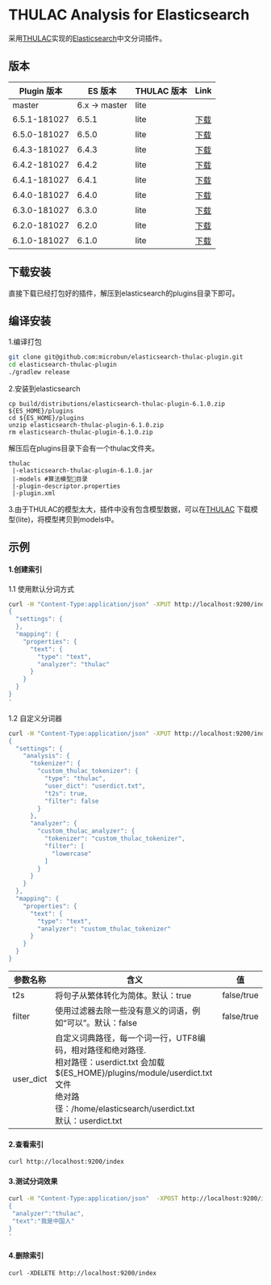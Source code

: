 # THULAC Analysis for Elasticsearch 
采用[THULAC](https://github.com/thunlp/THULAC-Java)实现的[Elasticsearch](https://www.elastic.co)中文分词插件。

版本
--------

Plugin 版本 | ES 版本 | THULAC 版本 |  Link
-----------|-----------|----------|------------
master | 6.x -> master | lite      |
6.5.1-181027 | 6.5.1          | lite      |[下载](https://github.com/microbun/elasticsearch-thulac-plugin/releases/download/6.3.0-181027/elasticsearch-thulac-plugin-6.5.1-181027.zip)
6.5.0-181027 | 6.5.0          | lite      |[下载](https://github.com/microbun/elasticsearch-thulac-plugin/releases/download/6.3.0-181027/elasticsearch-thulac-plugin-6.5.0-181027.zip)
6.4.3-181027 | 6.4.3          | lite      |[下载](https://github.com/microbun/elasticsearch-thulac-plugin/releases/download/6.3.0-181027/elasticsearch-thulac-plugin-6.4.3-181027.zip)
6.4.2-181027 | 6.4.2          | lite      |[下载](https://github.com/microbun/elasticsearch-thulac-plugin/releases/download/6.3.0-181027/elasticsearch-thulac-plugin-6.4.2-181027.zip)
6.4.1-181027 | 6.4.1          | lite      |[下载](https://github.com/microbun/elasticsearch-thulac-plugin/releases/download/6.3.0-181027/elasticsearch-thulac-plugin-6.4.1-181027.zip)
6.4.0-181027 | 6.4.0          | lite      |[下载](https://github.com/microbun/elasticsearch-thulac-plugin/releases/download/6.3.0-181027/elasticsearch-thulac-plugin-6.4.0-181027.zip)
6.3.0-181027 | 6.3.0          | lite      |[下载](https://github.com/microbun/elasticsearch-thulac-plugin/releases/download/6.3.0-181027/elasticsearch-thulac-plugin-6.3.0-181027.zip)
6.2.0-181027 | 6.2.0          | lite      |[下载](https://github.com/microbun/elasticsearch-thulac-plugin/releases/download/6.2.0-181027/elasticsearch-thulac-plugin-6.2.0-181027.zip)
6.1.0-181027 | 6.1.0          | lite      |[下载](https://github.com/microbun/elasticsearch-thulac-plugin/releases/download/6.1.0-181027/elasticsearch-thulac-plugin-6.1.0-181027.zip)


下载安装
--------
直接下载已经打包好的插件，解压到elasticsearch的plugins目录下即可。

编译安装
--------
1.编译打包 

```bash
git clone git@github.com:microbun/elasticsearch-thulac-plugin.git
cd elasticsearch-thulac-plugin
./gradlew release
```

2.安装到elasticsearch
```
cp build/distributions/elasticsearch-thulac-plugin-6.1.0.zip ${ES_HOME}/plugins
cd ${ES_HOME}/plugins
unzip elasticsearch-thulac-plugin-6.1.0.zip
rm elasticsearch-thulac-plugin-6.1.0.zip
```
解压后在plugins目录下会有一个thulac文件夹。
```
thulac
 |-elasticsearch-thulac-plugin-6.1.0.jar
 |-models #算法模型目录
 |-plugin-descriptor.properties
 |-plugin.xml
```

3.由于THULAC的模型太大，插件中没有包含模型数据，可以在[THULAC](https://github.com/thunlp/THULAC-Java) 下载模型(lite)，将模型拷贝到models中。


示例
--------
#### 1.创建索引

1.1 使用默认分词方式
```bash
curl -H "Content-Type:application/json" -XPUT http://localhost:9200/index -d'
{
  "settings": {
  },
  "mapping": {
    "properties": {
      "text": {
        "type": "text",
        "analyzer": "thulac"
      }
    }
  }
}
'
```

1.2 自定义分词器
```bash
curl -H "Content-Type:application/json" -XPUT http://localhost:9200/index -d'
{
  "settings": {
    "analysis": {
      "tokenizer": {
        "custom_thulac_tokenizer": {
          "type": "thulac",
          "user_dict": "userdict.txt",
          "t2s": true,
          "filter": false
        }
      },
      "analyzer": {
        "custom_thulac_analyzer": {
          "tokenizer": "custom_thulac_tokenizer",
          "filter": [
            "lowercase"
          ]
        }
      }
    }
  },
  "mapping": {
    "properties": {
      "text": {
        "type": "text",
        "analyzer": "custom_thulac_tokenizer"
      }
    }
  }
}
```

| 参数名称 | 含义 | 值 |
| --- | --- |---|
| t2s | 将句子从繁体转化为简体。默认：true | false/true |
| filter | 使用过滤器去除一些没有意义的词语，例如“可以”。默认：false | false/true |
| user_dict | 自定义词典路径，每一个词一行，UTF8编码，相对路径和绝对路径.</br>相对路径：userdict.txt 会加载 ${ES_HOME}/plugins/module/userdict.txt文件</br>绝对路径：/home/elasticsearch/userdict.txt</br>默认：userdict.txt |  |

#### 2.查看索引
```bash
curl http://localhost:9200/index
```

#### 3.测试分词效果
```bash
curl -H "Content-Type:application/json"  -XPOST http://localhost:9200/index/_analyze -d'
{
 "analyzer":"thulac", 
 "text":"我是中国人"
}
'
```

#### 4.删除索引
```
curl -XDELETE http://localhost:9200/index
```
